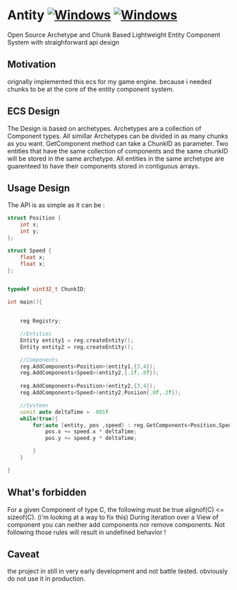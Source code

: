 # Antity [![Windows](https://github.com/FrancoisSestier/antity/actions/workflows/windows.yml/badge.svg)](https://github.com/FrancoisSestier/antity/actions/workflows/windows.yml) [![Windows](https://github.com/FrancoisSestier/antity/actions/workflows/windows.yml/badge.svg)](https://github.com/FrancoisSestier/antity/actions/workflows/windows.yml)
Open Source Archetype and Chunk Based Lightweight Entity Component System with straighforward api design

## Motivation
orignally implemented this ecs for my game engine. because i needed chunks to be at the core of the entity component system.

## ECS Design
The Design is based on archetypes. Archetypes are a collection of Component types. 
All simillar Archetypes can be divided in as many chunks as you want. GetComponent method can take a ChunkID as parameter. 
Two entities that have the same collection of components and the same chunkID will be stored in the same archetype. 
All entities in the same archetype are guarenteed to have their components stored in contiguous arrays. 

## Usage Design 
The API is as simple as it can be :

```c++
struct Position {
	int x;
	int y;
};

struct Speed {
	float x;
	float x;
};


typedef uint32_t ChunkID;

int main(){


	reg Registry;

	//Entities
	Entity entity1 = reg.createEntity();
	Entity entity2 = reg.createEntity();

	//Components
	reg.AddComponents<Position>(entity1,{3,4});
	reg.AddComponents<Speed>(entity2,{.1f,.0f});
	
	reg.AddComponents<Position>(entity2,{3,4});
	reg.AddComponents<Speed>(entity2,Posiion{.0f,.2f});

	//Systems
	const auto deltaTime = .001f
	while(true){
		for(auto [entity, pos ,speed] : reg.GetComponents<Position,Speed>){
			pos.x += speed.x * deltaTime;		
			pos.y += speed.y * deltaTime;		

		}
	}

}
```

## What's forbidden
For a given Component of type C, the following must be true alignof(C) <= sizeof(C). (i'm looking at a way to fix this)
During iteration over a View of component you can neither add components nor remove components.
Not following those rules will result in undefined behavior !

## Caveat
the project in still in very early development and not battle tested. obviously do not use it in production.
